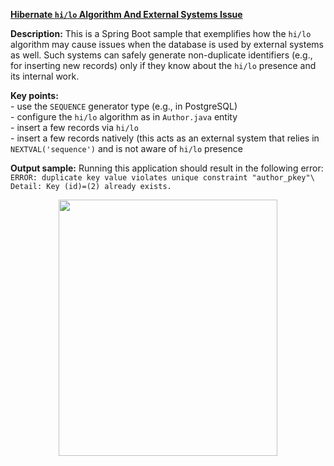 **[Hibernate `hi/lo` Algorithm And External Systems Issue](https://github.com/AnghelLeonard/Hibernate-SpringBoot/tree/master/HibernateSpringBootHiLoIssue)**

**Description:** This is a Spring Boot sample that exemplifies how the `hi/lo` algorithm may cause issues when the database is used by external systems as well. Such systems can safely generate non-duplicate identifiers (e.g., for inserting new records) only if they know about the `hi/lo` presence and its internal work.

**Key points:**\
     - use the `SEQUENCE` generator type (e.g., in PostgreSQL)\
     - configure the `hi/lo` algorithm as in `Author.java` entity\
     - insert a few records via `hi/lo`\
     - insert a few records natively (this acts as an external system that relies in `NEXTVAL('sequence')` and is not aware of `hi/lo` presence
     
**Output sample:** Running this application should result in the following error:\
`ERROR: duplicate key value violates unique constraint "author_pkey"\
Detail: Key (id)=(2) already exists.`

<a href="https://leanpub.com/java-persistence-performance-illustrated-guide"><p align="center"><img src="https://github.com/AnghelLeonard/Hibernate-SpringBoot/blob/master/Java%20Persistence%20Performance%20Illustrated%20Guide.jpg" height="410" width="350"/></p></a>
